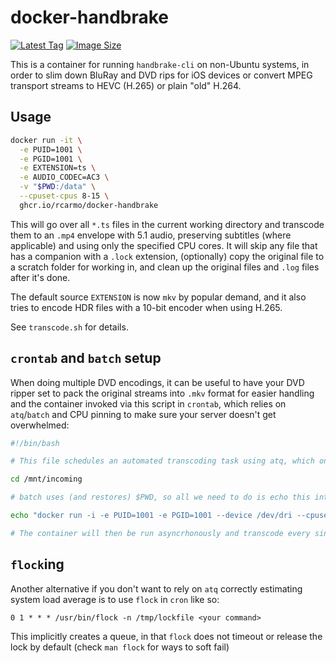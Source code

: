 # docker-handbrake

[![Latest Tag](https://ghcr-badge.deta.dev/rcarmo/docker-handbrake/latest_tag)](https://github.com/rcarmo/docker-handbrake/pkgs/container/docker-handbrake) [![Image Size](https://ghcr-badge.deta.dev/rcarmo/docker-handbrake/size)](https://github.com/rcarmo/docker-handbrake/pkgs/container/docker-handbrake)

This is a container for running `handbrake-cli` on non-Ubuntu systems, in order to slim down BluRay and DVD rips for iOS devices or convert MPEG transport streams to HEVC (H.265) or plain "old" H.264.

## Usage

```bash
docker run -it \
  -e PUID=1001 \
  -e PGID=1001 \
  -e EXTENSION=ts \
  -e AUDIO_CODEC=AC3 \
  -v "$PWD:/data" \
  --cpuset-cpus 8-15 \
  ghcr.io/rcarmo/docker-handbrake
```

This will go over all `*.ts` files in the current working directory and transcode them to an `.mp4` envelope with 5.1 audio, preserving subtitles (where applicable) and using only the specified CPU cores. It will skip any file that has a companion with a `.lock` extension, (optionally) copy the original file to a scratch folder for working in, and clean up the original files and `.log` files after it's done.

The default source `EXTENSION` is now `mkv` by popular demand, and it also tries to encode HDR files with a 10-bit encoder when using H.265.

See `transcode.sh` for details.

## `crontab` and `batch` setup

When doing multiple DVD encodings, it can be useful to have your DVD ripper set to pack the original streams into `.mkv` format for easier handling and the container invoked via this script in `crontab`, which relies on `atq`/`batch` and CPU pinning to make sure your server doesn't get overwhelmed:

```bash
#!/bin/bash

# This file schedules an automated transcoding task using atq, which only executes when loadaverage is low

cd /mnt/incoming

# batch uses (and restores) $PWD, so all we need to do is echo this into it

echo "docker run -i -e PUID=1001 -e PGID=1001 --device /dev/dri --cpuset-cpus 8-15 -e AUDIO_CODEC=EAC3 -v "$PWD:/data" rcarmo/handbrake" | batch

# The container will then be run asyncrhonously and transcode every single *.mkv file in that folder into HEVC MP4
```

## `flock`ing

Another alternative if you don't want to rely on `atq` correctly estimating system load average is to use `flock` in `cron` like so:

    0 1 * * * /usr/bin/flock -n /tmp/lockfile <your command>
  
This implicitly creates a queue, in that `flock` does not timeout or release the lock by default (check `man flock` for ways to soft fail)
